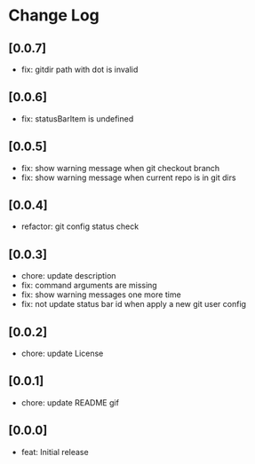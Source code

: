 # Change Log

## [0.0.7]

- fix: gitdir path with dot is invalid

## [0.0.6]

- fix: statusBarItem is undefined

## [0.0.5]

- fix: show warning message when git checkout branch
- fix: show warning message when current repo is in git dirs

## [0.0.4]

- refactor: git config status check

## [0.0.3]

- chore: update description
- fix: command arguments are missing
- fix: show warning messages one more time
- fix: not update status bar id when apply a new git user config

## [0.0.2]

- chore: update License

## [0.0.1]

- chore: update README gif

## [0.0.0]

- feat: Initial release